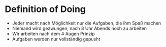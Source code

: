 # Definition of Doing
- Jeder macht nach Möglichkeit nur die Aufgaben, die ihm Spaß machen
- Niemand wird gezwungen, nach 8 Uhr Abends noch zu arbeiten
- Wir arbeiten nach dem 4 Augen Prinzip
- Aufgaben werden nur vollständig gepusht
